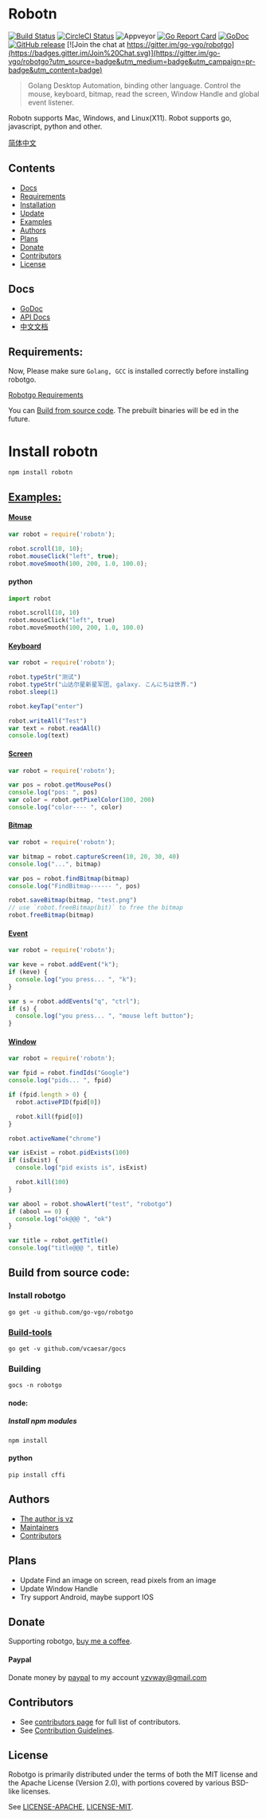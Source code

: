# Robotn

<!--<img align="right" src="https://raw.githubusercontent.com/go-vgo/robotgo/master/logo.jpg">-->
<!--[![Build Status](https://travis-ci.org/go-vgo/robotgo.svg)](https://travis-ci.org/go-vgo/robotgo)
[![codecov](https://codecov.io/gh/go-vgo/robotgo/branch/master/graph/badge.svg)](https://codecov.io/gh/go-vgo/robotgo)-->
<!--<a href="https://circleci.com/gh/go-vgo/robotgo/tree/dev"><img src="https://img.shields.io/circleci/project/go-vgo/robotgo/dev.svg" alt="Build Status"></a>-->
[![Build Status](https://travis-ci.org/go-vgo/robotgo.svg)](https://travis-ci.org/go-vgo/robotgo)
[![CircleCI Status](https://circleci.com/gh/go-vgo/robotgo.svg?style=shield)](https://circleci.com/gh/go-vgo/robotgo)
![Appveyor](https://ci.appveyor.com/api/projects/status/github/go-vgo/robotgo?branch=master&svg=true)
[![Go Report Card](https://goreportcard.com/badge/github.com/go-vgo/robotgo)](https://goreportcard.com/report/github.com/go-vgo/robotgo)
[![GoDoc](https://godoc.org/github.com/go-vgo/robotgo?status.svg)](https://godoc.org/github.com/go-vgo/robotgo)
[![GitHub release](https://img.shields.io/github/release/go-vgo/robotgo.svg)](https://github.com/go-vgo/robotgo/releases/latest)
[![Join the chat at https://gitter.im/go-vgo/robotgo](https://badges.gitter.im/Join%20Chat.svg)](https://gitter.im/go-vgo/robotgo?utm_source=badge&utm_medium=badge&utm_campaign=pr-badge&utm_content=badge)
<!-- [![Release](https://github-release-version.herokuapp.com/github/go-vgo/robotgo/release.svg?style=flat)](https://github.com/go-vgo/robotgo/releases/latest) -->
<!-- <a href="https://github.com/go-vgo/robotgo/releases"><img src="https://img.shields.io/badge/%20version%20-%206.0.0%20-blue.svg?style=flat-square" alt="Releases"></a> -->

  >Golang Desktop Automation, binding other language. Control the mouse, keyboard, bitmap, read the screen,   Window Handle and global event listener.

Robotn supports Mac, Windows, and Linux(X11). Robot supports go, javascript, python and other.

[简体中文](https://github.com/vcaesar/robotn/blob/master/README_zh.md)

## Contents
- [Docs](#docs)
- [Requirements](#requirements)
- [Installation](#installation)
- [Update](#update)
- [Examples](#examples)
- [Authors](#authors)
- [Plans](#plans)
- [Donate](#donate)
- [Contributors](#contributors)
- [License](#license)

## Docs
  - [GoDoc](https://godoc.org/github.com/go-vgo/robotgo)
  - [API Docs](https://github.com/go-vgo/robotgo/blob/master/docs/doc.md) &nbsp;&nbsp;&nbsp;
  - [中文文档](https://github.com/go-vgo/robotgo/blob/master/docs/doc_zh.md)

## Requirements:

Now, Please make sure `Golang, GCC` is installed correctly before installing robotgo.

[Robotgo Requirements](https://github.com/go-vgo/robotgo#requirements)

You can [Build from source code](#Build-from-source-code). The prebuilt binaries will be ed in the future.

# Install robotn
```
npm install robotn
```

## [Examples:](https://github.com/go-vgo/robotgo/blob/master/examples)

#### [Mouse](https://github.com/go-vgo/robotgo/blob/master/examples/mouse/main.go)

```js
var robot = require('robotn');

robot.scroll(10, 10);
robot.mouseClick("left", true);
robot.moveSmooth(100, 200, 1.0, 100.0);
```

#### python

```py
import robot

robot.scroll(10, 10)
robot.mouseClick("left", true)
robot.moveSmooth(100, 200, 1.0, 100.0)
```

#### [Keyboard](https://github.com/go-vgo/robotgo/blob/master/examples/key/main.go)

```js
var robot = require('robotn');

robot.typeStr("测试")
robot.typeStr("山达尔星新星军团, galaxy. こんにちは世界.")
robot.sleep(1)

robot.keyTap("enter")

robot.writeAll("Test")
var text = robot.readAll()
console.log(text)
```

#### [Screen](https://github.com/go-vgo/robotgo/blob/master/examples/screen/main.go)

```js
var robot = require('robotn');

var pos = robot.getMousePos()
console.log("pos: ", pos)
var color = robot.getPixelColor(100, 200)
console.log("color---- ", color)
```

#### [Bitmap](https://github.com/go-vgo/robotgo/blob/master/examples/bitmap/main.go)

```js
var robot = require('robotn');

var bitmap = robot.captureScreen(10, 20, 30, 40)
console.log("...", bitmap)

var pos = robot.findBitmap(bitmap)
console.log("FindBitmap------ ", pos)

robot.saveBitmap(bitmap, "test.png")
// use `robot.freeBitmap(bit)` to free the bitmap
robot.freeBitmap(bitmap)
```

#### [Event](https://github.com/go-vgo/robotgo/blob/master/examples/event/main.go)

```js
var robot = require('robotn');

var keve = robot.addEvent("k");
if (keve) {
  console.log("you press... ", "k");
}

var s = robot.addEvents("q", "ctrl");
if (s) {
  console.log("you press... ", "mouse left button");
}
```

#### [Window](https://github.com/go-vgo/robotgo/blob/master/examples/window/main.go)

```js
var robot = require('robotn');

var fpid = robot.findIds("Google")
console.log("pids... ", fpid)

if (fpid.length > 0) {
  robot.activePID(fpid[0])

  robot.kill(fpid[0])
}

robot.activeName("chrome")

var isExist = robot.pidExists(100)
if (isExist) {
  console.log("pid exists is", isExist)

  robot.kill(100)
}

var abool = robot.showAlert("test", "robotgo")
if (abool == 0) {
  console.log("ok@@@ ", "ok")
}

var title = robot.getTitle()
console.log("title@@@ ", title)
```

## Build from source code:

### Install robotgo
```
go get -u github.com/go-vgo/robotgo
```

### [Build-tools](github.com/vcaesar/gocs)
```
go get -v github.com/vcaesar/gocs
```

### Building

```
gocs -n robotgo
```

#### node:
##### Install npm modules
```
npm install
```

#### python
```
pip install cffi
```

## Authors
* [The author is vz](https://github.com/vcaesar)
* [Maintainers](https://github.com/orgs/go-vgo/people)
* [Contributors](https://github.com/go-vgo/robotgo/graphs/contributors)

## Plans
- Update Find an image on screen, read pixels from an image
- Update Window Handle
- Try support Android, maybe support IOS

## Donate

Supporting robotgo, [buy me a coffee](https://github.com/go-vgo/buy-me-a-coffee).

#### Paypal

Donate money by [paypal](https://www.paypal.me/veni0/25) to my account [vzvway@gmail.com](vzvway@gmail.com)


## Contributors

- See [contributors page](https://github.com/go-vgo/robotgo/graphs/contributors) for full list of contributors.
- See [Contribution Guidelines](https://github.com/go-vgo/robotgo/blob/master/CONTRIBUTING.md).

## License

Robotgo is primarily distributed under the terms of both the MIT license and the Apache License (Version 2.0), with portions covered by various BSD-like licenses.

See [LICENSE-APACHE](http://www.apache.org/licenses/LICENSE-2.0), [LICENSE-MIT](https://github.com/go-vgo/robotgo/blob/master/LICENSE).
